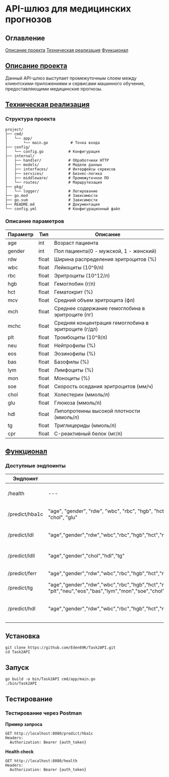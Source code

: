 # API-шлюз для медицинских прогнозов

## Оглавление
[Описание проекта](#описание-заголовка)
[Техническая реализация](#техническая-реализация)
[Функционал](#функционал)

## [Описание проекта](#описание-заголовка)
Данный API-шлюз выступает промежуточным слоем между клиентскими приложениями и сервисами машинного обучения, предоставляющими медицинские прогнозы. 

## [Техническая реализация](#техническая-реализация)
### Структура проекта
```
project/
├── cmd/
│   └── app/
│       └── main.go          # Точка входа
├── config/
│   └── config.go           # Конфигурация
├── internal/
│   ├── handler/            # Обработчики HTTP
│   ├── models/             # Модели данных
│   ├── interfaces/         # Интерфейсы сервисов
│   ├── services/           # Бизнес-логика
│   ├── middleware/         # Промежуточное ПО
│   └── routes/             # Маршрутизация
├── pkg/
│   └── logger/             # Логирование
├── go.mod                  # Зависимости
├── go.sum                  # Зависимости
├── README.md               # Документация
└── config.yml              # Конфигурационный файл
```
### Описание параметров
|Параметр|Тип|Описание|
|-|-|-|
|age|int|Возраст пациента|
|gender|int|Пол пациента(0 - мужской, 1 - женский)|
|rdw|float|Ширина распределения эритроцитов (%)|
|wbc|float|Лейкоциты (10^9/л)|
|rbc|float|Эритроциты (10^12/л)|
|hgb|float|Гемоглобин (г/л)|
|hct|float|Гематокрит (%)|
|mcv|float|Средний объем эритроцита (фл)|
|mch|float|Среднее содержание гемоглобина в эритроците (пг)|
|mchc|float|Cредняя концентрация гемоглобина в эритроците (г/дл)|
|plt|float|Тромбоциты (10^9/л)|
|neu|float|Нейтрофилы (%)|
|eos|float|Эозинофилы (%)|
|bas|float|Базофилы (%)|
|lym|float|Лимфоциты (%)|
|mon|float|Моноциты (%)|
|soe|float|Скорость оседания эритроцитов (мм/ч)|
|chol|float|Холестерин (ммоль/л)|
|glu|float|Глюкоза (ммоль/л)|
|hdl|float|Липопротеины высокой плотности (ммоль/л)|
|tg|float|Триглицериды (ммоль/л)|
|cpr|float|C-реактивный белок (мг/л)|

## [Функционал](#функционал)
### Доступные эндпоинты
|Эндпоинт|Параметры|Описание|
|-|-|-|
|/health|---|Проверка работоспособности сервиса|
|/predict/hba1c|"age", "gender", "rdw", "wbc", "rbc", "hgb", "hct", "mcv", "mch", "mchc", "plt", "neu", "eos", "bas", "lym", "mon", "soe", "chol", "glu"|Прогноз HbA1c(Гликированный гемоглобин)|
|/predict/ldl|"age","gender","rdw","wbc","rbc","hgb","hct","mcv","mch","mchc","plt","neu","eos","bas","lym","mon","soe","chol","glu"|Прогноз LDL(Липопротеины низкой плотности)|
|/predict/ldll|"age","gender","chol","hdl","tg"|Прогноз LDLL(производный показатель LDL)|
|/predict/ferr|"age","gender","rdw","wbc","rbc","hgb","hct","mcv","mch","mchc","plt","neu","eos","bas","lym","mon","soe","crp"|Прогноз FERR(Ферритин)|
|/predict/tg|"age","gender","rdw","wbc","rbc","hgb","hct","mcv","mch","mchc", "plt","neu","eos","bas","lym","mon","soe","chol","glu"|Прогноз TG(Триглицериды)|
|/predict/hdl|"age","gender","rdw","wbc","rbc","hgb","hct","mcv","mch","mchc","plt","neu","eos","bas","lym","mon","soe","chol","glu"|Прогноз HDL(Холестерин липопротеинов высокой плотности)|

## Установка
```
git clone https://github.com/Eden69K/Task2API.git
cd Task2API
```

## Запуск
```
go build -o bin/Task2API cmd/app/main.go
./bin/Task2API
```

## Тестирование
### Тестирование через Postman
**Пример запроса**
```
GET http://localhost:8080/predict/hba1c
Headers:
  Authorization: Bearer {auth_token}
```

**Health check**
```
GET http://localhost:8080/health
Headers:
  Authorization: Bearer {auth_token}
```
